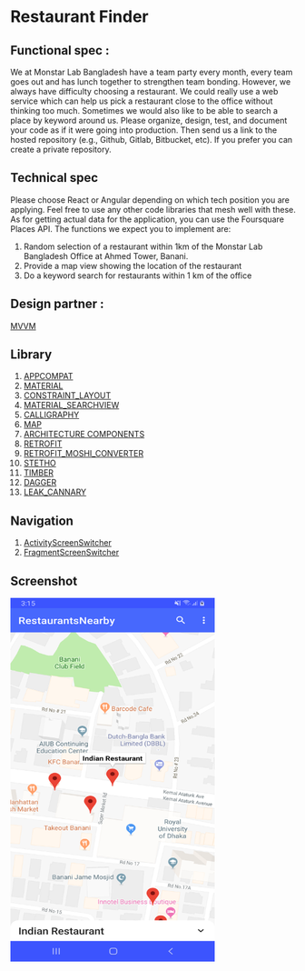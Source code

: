 # Restaurant Finder

## Functional spec : 
We at Monstar Lab Bangladesh have a team party every month, every team goes out and has
lunch together to strengthen team bonding. However, we always have difficulty choosing a
restaurant. We could really use a web service which can help us pick a restaurant close to the
office without thinking too much. Sometimes we would also like to be able to search a place by
keyword around us. Please organize, design, test, and document your code as if it were going
into production. Then send us a link to the hosted repository (e.g., Github, Gitlab, Bitbucket, etc).
If you prefer you can create a private repository.

## Technical spec 
Please choose React or Angular depending on which tech position you are applying.
Feel free to use any other code libraries that mesh well with these. As for getting actual data for
the application, you can use the Foursquare Places API.
The functions we expect you to implement are:
1. Random selection of a restaurant within 1km of the Monstar Lab Bangladesh Office at Ahmed
Tower, Banani.
2. Provide a map view showing the location of the restaurant
3. Do a keyword search for restaurants within 1 km of the office

## Design partner : 
[MVVM](https://en.wikipedia.org/wiki/Model%E2%80%93view%E2%80%93viewmodel)

## Library
1. [APPCOMPAT ](https://developer.android.com/jetpack/androidx/releases/appcompat)
2. [MATERIAL](https://material.io/develop/android/docs/getting-started/)
3. [CONSTRAINT_LAYOUT](https://developer.android.com/training/constraint-layout)
5. [MATERIAL_SEARCHVIEW ](https://github.com/MiguelCatalan/MaterialSearchView)
6. [CALLIGRAPHY ](https://github.com/chrisjenx/Calligraphy)
7. [MAP ](https://developers.google.com/android/guides/setup)
8. [ARCHITECTURE COMPONENTS](https://developer.android.com/topic/libraries/architecture)
9. [RETROFIT](https://github.com/square/retrofit)
10. [RETROFIT_MOSHI_CONVERTER ](https://github.com/square/retrofit/tree/master/retrofit-converters/moshi)
11. [STETHO ](https://github.com/facebook/stetho)
12. [TIMBER ](https://github.com/JakeWharton/timber)
13. [DAGGER](https://github.com/google/dagger)
14. [LEAK_CANNARY](https://github.com/square/leakcanary)

## Navigation
1. [ActivityScreenSwitcher](https://github.com/RimonGazi/Restaurants-nearby/blob/master/app/src/main/java/com/rimon/restaurantsnearby/base/navigation/ActivityScreenSwitcher.java)
2. [FragmentScreenSwitcher](https://github.com/RimonGazi/Restaurants-nearby/blob/master/app/src/main/java/com/rimon/restaurantsnearby/base/navigation/FragmentScreenSwitcher.java)

## Screenshot
<div>
  <img align="center" src="screenshot.png" alt="App screenshot" height="640" width="360">
</div>
 

